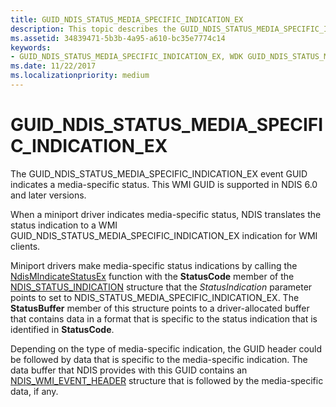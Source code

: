```yaml
---
title: GUID_NDIS_STATUS_MEDIA_SPECIFIC_INDICATION_EX
description: This topic describes the GUID_NDIS_STATUS_MEDIA_SPECIFIC_INDICATION_EX GUID for the NDIS WMI interface.
ms.assetid: 34839471-5b3b-4a95-a610-bc35e7774c14
keywords:
- GUID_NDIS_STATUS_MEDIA_SPECIFIC_INDICATION_EX, WDK GUID_NDIS_STATUS_MEDIA_SPECIFIC_INDICATION_EX network drivers
ms.date: 11/22/2017
ms.localizationpriority: medium
---
```


# GUID_NDIS_STATUS_MEDIA_SPECIFIC_INDICATION_EX

The GUID_NDIS_STATUS_MEDIA_SPECIFIC_INDICATION_EX event GUID indicates a media-specific status. This WMI GUID is supported in NDIS 6.0 and later versions.

When a miniport driver indicates media-specific status, NDIS translates the status indication to a WMI GUID_NDIS_STATUS_MEDIA_SPECIFIC_INDICATION_EX indication for WMI clients.

Miniport drivers make media-specific status indications by calling the [NdisMIndicateStatusEx](https://docs.microsoft.com/windows-hardware/drivers/ddi/content/ndis/nf-ndis-ndismindicatestatusex) function with the **StatusCode** member of the [NDIS_STATUS_INDICATION](https://docs.microsoft.com/windows-hardware/drivers/ddi/content/ndis/ns-ndis-_ndis_status_indication) structure that the *StatusIndication* parameter points to set to NDIS_STATUS_MEDIA_SPECIFIC_INDICATION_EX. The **StatusBuffer** member of this structure points to a driver-allocated buffer that contains data in a format that is specific to the status indication that is identified in **StatusCode**.

Depending on the type of media-specific indication, the GUID header could be followed by data that is specific to the media-specific indication. The data buffer that NDIS provides with this GUID contains an [NDIS_WMI_EVENT_HEADER](https://docs.microsoft.com/windows-hardware/drivers/ddi/content/ntddndis/ns-ntddndis-_ndis_wmi_event_header) structure that is followed by the media-specific data, if any.

